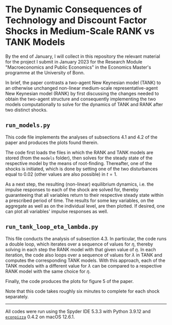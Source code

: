 # The Dynamic Consequences of Technology and Discount Factor Shocks in Medium-Scale RANK vs TANK Models

By the end of January, I will collect in this repository the relevant material for the project I submit in January 2023 for the Research Module  "Macroeconomics and Public Economics" in the Economics Master's programme at the University of Bonn.

In brief, the paper contrasts a two-agent New Keynesian model (TANK) to an otherwise unchanged non-linear medium-scale representative-agent New Keynesian model (RANK) by first discussing the changes needed to obtain the two-agent structure and consequently implementing the two models computationally to solve for the dynamics of TANK and RANK after two distinct shocks.

## `run_models.py`
This code file implements the analyses of subsections 4.1 and 4.2 of the paper and produces the plots found therein.

The code first loads the files in which the RANK and TANK models are stored (from the `models` folder), then solves for the steady state of the respective model by the means of root-finding. Thereafter, one of the shocks is initiated, which is done by setting one of the two disturbances equal to $0.02$ (other values are also possible) in $t = 1$. 

As a next step, the resulting (non-linear) equilibrium dynamics, i.e. the impulse responses to each of the shock are solved for, thereby guaranteeing that all variables return to their respective steady state within a prescribed period of time. The results for some key variables, on the aggregate as well as on the individual level, are then plotted. If desired, one can plot all variables' impulse responses as well.

## `run_tank_loop_eta_lambda.py`
This file conducts the analysis of subsection 4.3. In particular, the code runs a double loop, which iterates over a sequence of values for $\eta$, thereby solving in each step the RANK model with that given value of $\eta$. In each iteration, the code also loops over a sequence of values for $\lambda$ in TANK and computes the corresponding TANK models. With this approach, each of the TANK models with a different value for $\lambda$ can be compared to a respective RANK model with the same choice for $\eta$.

Finally, the code produces the plots for figure 5 of the paper.

Note that this code takes roughly six minutes to complete for each shock separately.

---

All codes were run using the Spyder IDE 5.3.3 with Python 3.9.12 and [`econpizza`](https://pypi.org/project/econpizza/) 0.4.2 on macOS 12.6.1.
